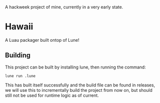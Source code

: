 A hackweek project of mine, currently in a very early state.

# Hawaii

A Luau packager built ontop of Lune!

## Building

This project can be built by installing lune, then running the command:

```
lune run .lune
```

This has built itself successfully and the build file can be found in releases,
we will use this to incrementally build the project from now on, but should still
not be used for runtime logic as of current.